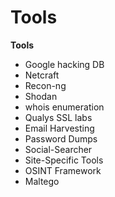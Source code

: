 # Tools

**Tools**

* Google hacking DB
* Netcraft
* Recon-ng
* Shodan
* whois enumeration
* Qualys SSL labs
* Email Harvesting
* Password Dumps
* Social-Searcher
* Site-Specific Tools
* OSINT Framework
* Maltego

